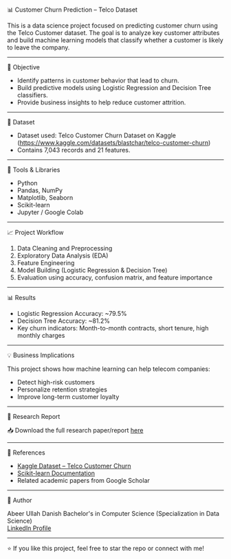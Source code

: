  📊 Customer Churn Prediction – Telco Dataset

This is a data science project focused on predicting customer churn using the Telco Customer dataset. The goal is to analyze key customer attributes and build machine learning models that classify whether a customer is likely to leave the company.

---

 🎯 Objective

- Identify patterns in customer behavior that lead to churn.
- Build predictive models using Logistic Regression and Decision Tree classifiers.
- Provide business insights to help reduce customer attrition.

---

📁 Dataset

- Dataset used: Telco Customer Churn Dataset on Kaggle (https://www.kaggle.com/datasets/blastchar/telco-customer-churn)
- Contains 7,043 records and 21 features.

---

 🔧 Tools & Libraries

- Python
- Pandas, NumPy
- Matplotlib, Seaborn
- Scikit-learn
- Jupyter / Google Colab

---

 📈 Project Workflow

1. Data Cleaning and Preprocessing
2. Exploratory Data Analysis (EDA)
3. Feature Engineering
4. Model Building (Logistic Regression & Decision Tree)
5. Evaluation using accuracy, confusion matrix, and feature importance

---

 📊 Results

- Logistic Regression Accuracy: ~79.5%
- Decision Tree Accuracy: ~81.2%
- Key churn indicators: Month-to-month contracts, short tenure, high monthly charges

---

💡 Business Implications

This project shows how machine learning can help telecom companies:
- Detect high-risk customers
- Personalize retention strategies
- Improve long-term customer loyalty

---

 📄 Research Report

📥 Download the full research paper/report [here](https://docs.google.com/document/d/1egu6qxxeIuDuTcdNQerWuun7ypT2Pb9QAKUc5hIcEoc/edit?usp=sharing) 

---

📎 References

- [Kaggle Dataset – Telco Customer Churn](https://www.kaggle.com/datasets/blastchar/telco-customer-churn)
- [Scikit-learn Documentation](https://scikit-learn.org/)
- Related academic papers from Google Scholar

---

📌 Author

Abeer Ullah Danish
Bachelor's in Computer Science (Specialization in Data Science)  
[LinkedIn Profile](https://www.linkedin.com/in/abeer-ullah-danish-a61aa535b)

---

⭐ If you like this project, feel free to star the repo or connect with me!

